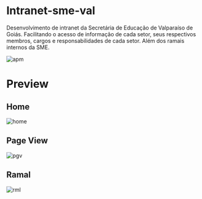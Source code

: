 # Intranet-sme-val
Desenvolvimento de intranet da Secretária de Educação de Valparaíso de Goiás.
Facilitando o acesso de informação de cada setor, seus respectivos membros, cargos e responsabilidades de cada setor. 
Além dos ramais internos da SME.

![apm](https://img.shields.io/badge/status-move--to--bitbucket-green.svg?longCache=true&style=for-the-badge)
# Preview
## Home

![home](https://i.imgur.com/zQrN3Xn.jpg)

## Page View

![pgv](https://i.imgur.com/FLBHtsV.jpg)

## Ramal

![rml](https://i.imgur.com/GxhvDcN.jpg)
